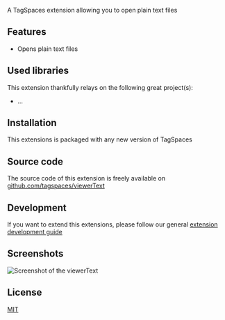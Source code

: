 A TagSpaces extension allowing you to open plain text files

## Features

* Opens plain text files

## Used libraries
This extension thankfully relays on the following great project(s):

* ...

## Installation

This extensions is packaged with any new version of TagSpaces

## Source code

The source code of this extension is freely available on [github.com/tagspaces/viewerText](https://github.com/tagspaces/viewerText/)

## Development

If you want to extend this extensions, please follow our general [extension development guide](http://tagspaces.org/documentation/extension-development-guide)

## Screenshots

![Screenshot of the viewerText](http://tagspaces.org/extensions/viewerText/viewerText-screenshot.png)

## License

[MIT](https://github.com/tagspaces/viewerText/blob/master/LICENSE.txt)

